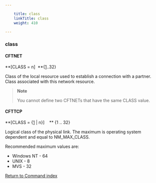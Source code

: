 ```yaml
---

    title: class
    linkTitle: class
    weight: 410

---
```

<span id="class"></span>

### class

#### CFTNET

**\[CLASS = n\]  **{<span style="text-decoration: underline;">1</span>..32}

Class of the local resource used to establish a connection with a partner. Class associated with this network resource.

> **Note**
>
> You cannot define two CFTNETs that have the same CLASS value.

#### CFTTCP

**\[CLASS = {<span style="text-decoration: underline;">1</span>
| n}\]    ** {1 .. 32}

Logical class of the physical link. The maximum is operating system dependent
and equal to NM\_MAX\_CLASS.

Recommended maximum values are:

- Windows NT - 64
- UNIX - 8
- MVS - 32

[Return to Command index](../../)
